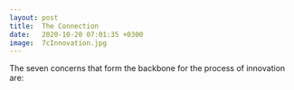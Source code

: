 ```yaml
---
layout: post
title:  The Connection
date:   2020-10-20 07:01:35 +0300
image:  7cInnovation.jpg
---
```

The seven concerns that form the backbone for the process of innovation are:

### 
